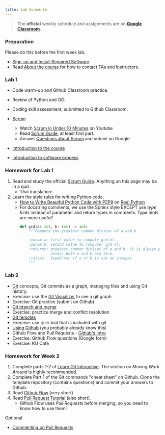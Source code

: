 ```yaml
---
title: Lab Schedule
---
```


> The **official** weekly schedule and assignments are on
> **[Google Classroom][google-classroom]**.

[google-classroom]: https://classroom.google.com/w/NjE0ODE4Mzg4ODEz/t/all

### Preparation

Please do this before the first week lab.

- [Sign-up and Install Required Software](assignment/week1/signup-and-software)
- Read [About the course](about) for how to contact TAs and Instructors.


### Lab 1 

- Code warm-up and Github Classroom practice.
- Review of Python and OO.
- Coding skill assessment, submitted to Github Classroom.
- [Scrum](agile/scrum)
  - Watch [Scrum in Under 10 Minutes](https://www.youtube.com/watch?v=XU0llRltyFM) on Youtube
  - Read [Scrum Guide](https://www.scrumguides.org/scrum-guide.html), at least first part.
  - Answer [Questions about Scrum]() and submit on Google.

- [Introduction to the course](introduction/)
- [Introduction to software process](software-process/)


### Homework for Lab 1

1. Read and study the official [Scrum Guide](https://www.scrumguides.org/scrum-guide.html). Anything on this page may be in a quiz.
   - Thai translation: 
2. Learn the style rules for writing Python code. 
   - [How to Write Beautful Python Code with PEP8](https://realpython.com/python-pep8/) on [Real Python](https://realpython.com/)
   - For docstring comments, we use the Sphinx style EXCEPT use *type hints* instead of parameter and return types in comments. Type hints are more useful!
     ```python
     def gcd(a: int, b: int) -> int:
         """Compute the greatest common divisor of a and b.

         :param a: first value to compute gcd of.
         :param b: second value to computer gcd of.
         :returns: greatest common divisor of a and b. It is always positive,
                   unless both a and b are zero.
         :raises:  TypeError if a or b is not an integer
         """
      ```


### Lab 2

- [Git](git/) concepts, Git commits as a graph, managing files and using Git history. 
- Exercise: use the [Git Visualizer](http://git-school.github.io/visualizing-git/) to see a git graph
- Exercise: Git practice (submit on Github)
- [Git branch and merge](git/branch-and-merge)
- Exercise: practice merge and conflict resolution
- [Git remotes](https://cpske.github.io/ISP/git/Git-Remotes.pdf)
- Exercise: use `gitk` tool that is included with git
- [Using Github](git/Using-Github) (you probably already know this)
- Github Flow and Pull Requests - [Github's Intro](https://guides.github.com/introduction/flow/)
- Exercise: Github Flow questions (Google form)
- Exercise: KU Cafe

### Homework for Week 2

1. Complete parts 1-2 of [Learn Git Interactive](https://learngitbranching.js.org/). The section on *Moving Work Around* is highly recommended.
2. Complete Part 1 of the Git commands "cheat sheet" on Github.  Clone the template repository (contains questions) and commit your answers to Github.
3. Read [Github Flow](https://guides.github.com/introduction/flow/) (very short)
4. Read [Pull Request Tutorial](https://yangsu.github.io/pull-request-tutorial/) (also short).
   - Github Flow uses *Pull Requests* before merging, so you need to know how to use them!

Optional:
  - [Commenting on Pull Requests](https://help.github.com/en/articles/commenting-on-a-pull-request)

